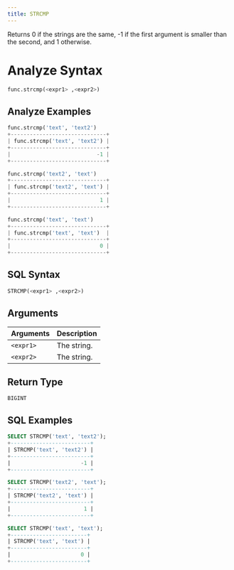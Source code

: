 ```yaml
---
title: STRCMP
---
```


Returns 0 if the strings are the same, -1 if the first argument is smaller than the second, and 1 otherwise.

# Analyze Syntax

```python
func.strcmp(<expr1> ,<expr2>)
```

## Analyze Examples
```python
func.strcmp('text', 'text2')
+------------------------------+
| func.strcmp('text', 'text2') |
+------------------------------+
|                           -1 |
+------------------------------+

func.strcmp('text2', 'text')
+------------------------------+
| func.strcmp('text2', 'text') |
+------------------------------+
|                            1 |
+------------------------------+

func.strcmp('text', 'text')
+------------------------------+
| func.strcmp('text', 'text')  |
+------------------------------+
|                            0 |
+------------------------------+
```

## SQL Syntax

```sql
STRCMP(<expr1> ,<expr2>)
```

## Arguments

| Arguments | Description |
|-----------|-------------|
| `<expr1>` | The string. |
| `<expr2>` | The string. |

## Return Type

`BIGINT`

## SQL Examples

```sql
SELECT STRCMP('text', 'text2');
+-------------------------+
| STRCMP('text', 'text2') |
+-------------------------+
|                      -1 |
+-------------------------+

SELECT STRCMP('text2', 'text');
+-------------------------+
| STRCMP('text2', 'text') |
+-------------------------+
|                       1 |
+-------------------------+

SELECT STRCMP('text', 'text');
+------------------------+
| STRCMP('text', 'text') |
+------------------------+
|                      0 |
+------------------------+
```
